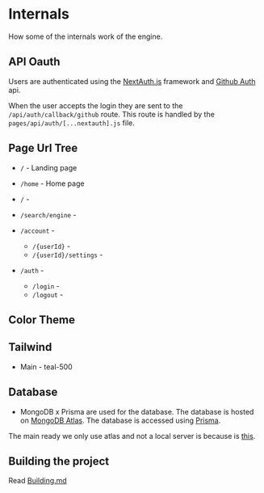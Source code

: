 # Internals

How some of the internals work of the engine.

## API Oauth

Users are authenticated using the [NextAuth.js](https://next-auth.js.org/) framework and [Github Auth](https://docs.github.com/en/apps/oauth-apps/building-oauth-apps) api.

When the user accepts the login they are sent to the `/api/auth/callback/github` route. This route is handled by the `pages/api/auth/[...nextauth].js` file.

## Page Url Tree

- `/` - Landing page
- `/home` - Home page

- `/` - 
- `/search/engine` - 
- `/account` -
    - `/{userId}` - 
    - `/{userId}/settings` - 
- `/auth` - 
    - `/login` - 
    - `/logout` - 

## Color Theme

## Tailwind

- Main - teal-500

## Database

- MongoDB x Prisma are used for the database. The database is hosted on [MongoDB Atlas](https://www.mongodb.com/cloud/atlas). The database is accessed using [Prisma](https://www.prisma.io/).

The main ready we only use atlas and not a local server is because is [this](https://www.prisma.io/docs/concepts/database-connectors/mongodb#example).

## Building the project

Read [Building.md](./build.md)